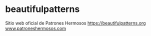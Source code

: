 # beautifulpatterns

Sitio web oficial de Patrones Hermosos
https://beautifulpatterns.org
www.patroneshermosos.com
